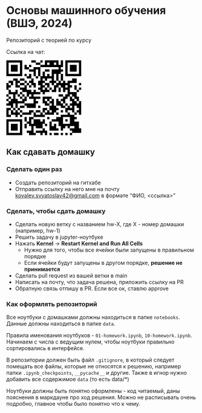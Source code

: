 # Основы машинного обучения (ВШЭ, 2024)

Репозиторий с теорией по курсу

Ссылка на чат:

![qr](images/qr.png)

## Как сдавать домашку

### Сделать один раз

- Создать репозиторий на гитхабе
- Отправить ссылку на него мне на почту <kovalev.svyatoslav42@gmail.com> в формате “ФИО, <ссылка>”

### Сделать, чтобы сдать домашку

- Сделать новую ветку с названием hw-X, где X - номер домашки (например, hw-1)
- Решить задачу в jupyter-ноутбуке
- Нажать **Kernel** → **Restart Kernel and Run All Cells**
  - Нужно для того, чтобы все ячейки были запущены в правильном порядке
  - Если ячейки будут запущены в другом порядке, **решение не принимается**
- Сделать pull request из вашей ветки в main
- Написать на почту, что задача решена, приложить ссылку на PR
- Обратную связь отпишу в PR. Если все ок, ставлю approve

### Как оформлять репозиторий

Все ноутбуки с домашками должны находиться в папке `notebooks`. Данные должны находиться в папке `data`.

Правила именования ноутбуков - `01-homework.ipynb`, `10-homework.ipynb`. Начинаем с числа с ведущим нулем, чтобы ноутбуки правильно сортировались в интерфейсе.

В репозитории должен быть файл  `.gitignore`, в который следует помещать все файлы, которые не относятся к решению, например папки `.ipynb_checkpoints`, `__pycache__` и другие. Также в игнор нужно добавить все содержимое `data` (то есть data/*)

Ноутбуки должны быть понятно оформлены - код читаемый, даны пояснения в маркдауне про ход решения. Можно не расписывать очень подробно, главное чтобы было понятно что к чему.
